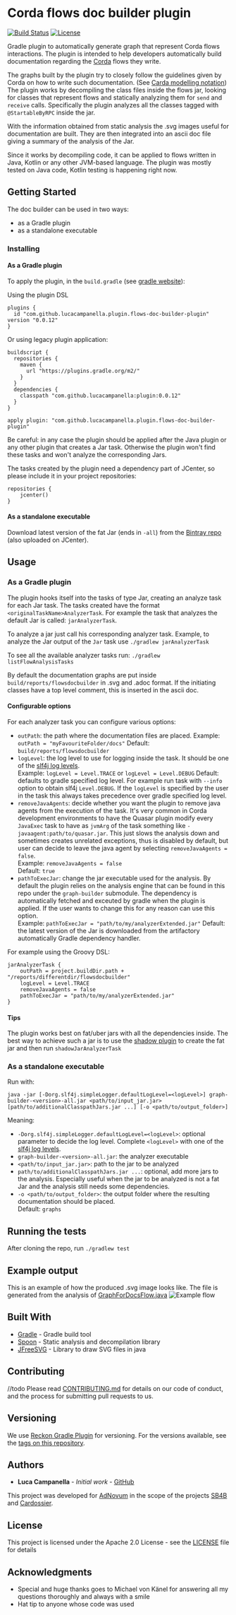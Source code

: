 # Corda flows doc builder plugin

[![Build Status](https://travis-ci.org/lucacampanella/corda-flows-doc-builder.svg?branch=master)](https://travis-ci.org/lucacampanella/corda-flows-doc-builder)
[![License](https://img.shields.io/badge/License-Apache%202.0-blue.svg)](LICENSE)


Gradle plugin to automatically generate graph that represent Corda flows interactions. 
The plugin is intended to help developers automatically build documentation regarding the 
[Corda](https://www.corda.net/) flows they write. 

The graphs built by the plugin try to
closely follow the guidelines given by Corda on how to write such documentation. 
(See [Carda modelling notation](https://solutions.corda.net/corda-modelling-notation/views/views-flow-sequence.html))
The plugin works by decompiling the class files inside the flows jar, looking for
classes that represent flows and statically analyzing them for `send` and `receive` calls. Specifically
the plugin analyzes all the classes tagged with `@StartableByRPC` inside the jar.

With the information obtained from static analysis the .svg images useful for documentation
are built. They are then integrated into an ascii doc file giving a summary of the analysis of the Jar.

Since it works by decompiling code, it can be applied to flows written in Java, Kotlin or any other 
JVM-based language. The plugin was mostly tested on Java code, Kotlin testing is happening right now.

## Getting Started

The doc builder can be used in two ways:
- as a Gradle plugin
- as a standalone executable

### Installing

#### As a Gradle plugin

To apply the plugin, in the `build.gradle` 
(see [gradle website](https://plugins.gradle.org/plugin/com.github.lucacampanella.plugin.flows-doc-builder-plugin)):

Using the plugin DSL

```
plugins {
  id "com.github.lucacampanella.plugin.flows-doc-builder-plugin" version "0.0.12"
}
```

Or using legacy plugin application:

```
buildscript {
  repositories {
    maven {
      url "https://plugins.gradle.org/m2/"
    }
  }
  dependencies {
    classpath "com.github.lucacampanella:plugin:0.0.12"
  }
}

apply plugin: "com.github.lucacampanella.plugin.flows-doc-builder-plugin"
```

Be careful: in any case the plugin should be applied after the Java plugin or any other plugin that creates 
a Jar task. Otherwise the plugin won't find these tasks and won't analyze the corresponding Jars.

The tasks created by the plugin need a dependency part of JCenter, so please include it in your project repositories:
```
repositories {
    jcenter()
}
```

#### As a standalone executable
Download latest version of the fat Jar (ends in `-all`) from the [Bintray repo](https://bintray.com/lucacampanella/mvn-release/graph-builder)
 (also uploaded on JCenter).


## Usage

### As a Gradle plugin

The plugin hooks itself into the tasks of type Jar, creating an analyze task for each Jar task. 
The tasks created have the format `<originalTaskName>AnalyzerTask`. For example the task that analyzes
the default Jar is called: `jarAnalyzerTask`. 

To analyze a jar just call his corresponding analyzer task. Example, to analyze the Jar output of the
`Jar` task use `./gradlew jarAnalyzerTask`

To see all the available analyzer tasks run: `./gradlew listFlowAnalysisTasks`

By default the documentation graphs are put inside `build/reports/flowsdocbuilder` in .svg and .adoc format.
If the initiating classes have a top level comment, this is inserted in the ascii doc.

#### Configurable options
For each analyzer task you can configure various options:
- `outPath`: the path where the documentation files are placed. 
Example: `outPath = "myFavouriteFolder/docs"`
Default: `build/reports/flowsdocbuilder`  
- `logLevel`: the log level to use for logging inside the task. It should be one of the 
[slf4j log levels](https://www.slf4j.org/apidocs/org/slf4j/event/Level.html).  
Example: `logLevel = Level.TRACE` or `logLevel = Level.DEBUG`
Default: defaults to gradle specified log level. For example run task with `--info`
option to obtain slf4j `Level.DEBUG`. If the `logLevel` is specified by the user in the task
this always takes precedence over gradle specified log level.
-  `removeJavaAgents`: decide whether you want the plugin to remove java agents from
the execution of the task. It's very common in Corda development environments to have
the Quasar plugin modify every `JavaExec` task to have as `jvmArg` of the task something like
`-javaagent:path/to/quasar.jar`. This just slows the analysis down and sometimes 
creates unrelated exceptions, thus is disabled by default, but user can decide
to leave the java agent by selecting `removeJavaAgents = false`.  
Example: `removeJavaAgents = false`  
Default: `true`
- `pathToExecJar`: change the jar executable used for the analysis. By default the
plugin relies on the analysis engine that can be found in this repo under the `graph-builder`
 submodule. The dependency is automatically fetched and exceuted by gradle when the plugin
 is applied. If the user wants to change this for any reason can use this option.  
 Example: `pathToExecJar = "path/to/my/analyzerExtended.jar"`
 Default: the latest version of the Jar is downloaded from the artifactory automatically 
 Gradle dependency handler.
 

For example using the Groovy DSL:
```
jarAnalyzerTask {
    outPath = project.buildDir.path + "/reports/differentdir/flowsdocbuilder"
    logLevel = Level.TRACE
    removeJavaAgents = false
    pathToExecJar = "path/to/my/analyzerExtended.jar"
}
```

#### Tips
The plugin works best on fat/uber jars with all the dependencies inside. The best way to achieve such a jar
is to use the [shadow plugin](https://github.com/johnrengelman/shadow) to create the fat jar and then run
`shadowJarAnalyzerTask`

### As a standalone executable
Run with:
```
java -jar [-Dorg.slf4j.simpleLogger.defaultLogLevel=<logLevel>] graph-builder-<version>-all.jar <path/to/input_jar.jar> [path/to/additionalClasspathJars.jar ...] [-o <path/to/output_folder>]
```
Meaning:
- `-Dorg.slf4j.simpleLogger.defaultLogLevel=<logLevel>`: optional parameter to decide the 
log level. Complete `<logLevel>` with one of the 
[slf4j log levels](https://www.slf4j.org/apidocs/org/slf4j/event/Level.html).
- `graph-builder-<version>-all.jar`: the analyzer executable 
- `<path/to/input_jar.jar>`: path to the jar to be analyzed
- `path/to/additionalClasspathJars.jar ...`: optional, add more jars to the analysis. Especially
useful when the jar to be analyzed is not a fat Jar and the analysis still needs some dependencies.
- `-o <path/to/output_folder>`: the output folder where the resulting documentation should be placed.  
Default: `graphs`

## Running the tests

After cloning the repo, run `./gradlew test`

## Example output
This is an example of how the produced .svg image looks like. The file is generated from the analysis of 
[GraphForDocsFlow.java](graph-builder/src/test/java/com/github/lucacampanella/callgraphflows/staticanalyzer/testclasses/GraphForDocsFlow.java)
![Example flow](resources/com.github.lucacampanella.callgraphflows.staticanalyzer.testclasses.GraphForDocsFlow$Initiator.svg) 

## Built With

* [Gradle](https://gradle.org/) - Gradle build tool
* [Spoon](http://spoon.gforge.inria.fr/) - Static analysis and decompilation library
* [JFreeSVG](http://www.jfree.org/jfreesvg/) - Library to draw SVG files in java

## Contributing

//todo
Please read [CONTRIBUTING.md](https://gist.github.com/PurpleBooth/b24679402957c63ec426) for details on our code of conduct, and the process for submitting pull requests to us.

## Versioning

We use [Reckon Gradle Plugin](https://github.com/ajoberstar/reckon) for versioning. For the versions available, 
see the [tags on this repository](https://github.com/lucacampanella/corda-flows-doc-builder/tags). 

## Authors

* **Luca Campanella** - *Initial work* - [GitHub](https://github.com/lucacampanella)

<!-- See also the transactionList of [contributors](https://github.com/your/project/contributors) who participated in this project. -->

This project was developed for [AdNovum](https://www.adnovum.ch/) in the scope of the projects
[SB4B](https://www.adnovum.ch/en/company/media/media_releases/2018/adnovum_launches_secure_blockchain_for_business.html) 
and [Cardossier](https://www.adnovum.ch/en/innovation/blockchain_car_dossier.html).

## License

This project is licensed under the Apache 2.0 License - see the [LICENSE](LICENSE) file for details

## Acknowledgments
* Special and huge thanks goes to Michael von Känel for answering all my questions thoroughly and always with a smile
* Hat tip to anyone whose code was used

